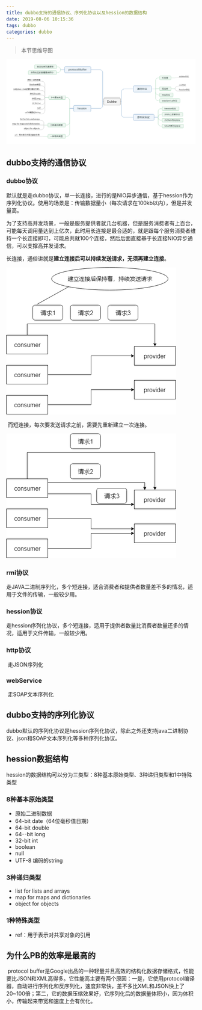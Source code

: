 ```yaml
---
title: dubbo支持的通信协议、序列化协议以及hession的数据结构
date: 2019-08-06 10:15:36
tags: dubbo
categories: dubbo
---
```


> 本节思维导图

![Dubbo](dubbo支持的通信协议、序列化协议以及hession的数据结构/Dubbo.png)

## dubbo支持的通信协议

### dubbo协议

​		默认就是走dubbo协议，单一长连接，进行的是NIO异步通信，基于hession作为序列化协议。使用的场景是：传输数据量小（每次请求在100kb以内），但是并发量高。

​		为了支持高并发场景，一般是服务提供者就几台机器，但是服务消费者有上百台，可能每天调用量达到上亿次，此时用长连接是最合适的，就是跟每个服务消费者维持一个长连接即可，可能总共就100个连接，然后后面直接基于长连接NIO异步通信，可以支撑高并发请求。

​		长连接，通俗讲就是**建立连接后可以持续发送请求，无须再建立连接**。

![长连接](dubbo支持的通信协议、序列化协议以及hession的数据结构/长连接.png)

​		而短连接，每次要发送请求之前，需要先重新建立一次连接。

![短连接](dubbo支持的通信协议、序列化协议以及hession的数据结构/短连接.png)

### rmi协议

​		走JAVA二进制序列化，多个短连接，适合消费者和提供者数量差不多的情况，适用于文件的传输，一般较少用。

### hession协议

​		走hession序列化协议，多个短连接，适用于提供者数量比消费者数量还多的情况，适用于文件传输，一般较少用。

### http协议

​		走JSON序列化

### webService

​		走SOAP文本序列化

## dubbo支持的序列化协议

​		dubbo默认的序列化协议是hession序列化协议，除此之外还支持java二进制协议、json和SOAP文本序列化等多种序列化协议。

## hession数据结构

​		hession的数据结构可以分为三类型：8种基本原始类型、3种递归类型和1中特殊类型

### 8种基本原始类型

- 原始二进制数据
- 64-bit date（64位毫秒值日期）
- 64-bit double
- 64--bit long
- 32-bit int
- boolean
- null
- UTF-8 编码的string

### 3种递归类型

- list for lists and arrays
- map for maps and dictionaries
- object for objects

### 1种特殊类型

- ref：用于表示对共享对象的引用

## 为什么PB的效率是最高的

​		protocol buffer是Google出品的一种轻量并且高效的结构化数据存储格式，性能要比JSON和XML高得多。它性能高主要有两个原因：一是，它使用protocol编译器，自动进行序列化和反序列化，速度非常快，差不多比XML和JSON快上了20~100倍；第二，它的数据压缩效果好，它序列化后的数据量体积小，因为体积小，传输起来带宽和速度上会有优化。